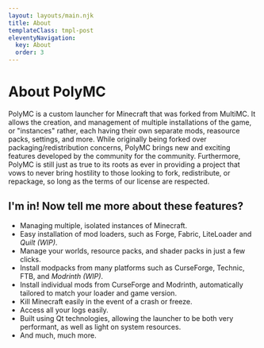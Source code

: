 ```yaml
---
layout: layouts/main.njk
title: About
templateClass: tmpl-post
eleventyNavigation:
  key: About
  order: 3
---
```

# About PolyMC

PolyMC is a custom launcher for Minecraft that was forked from MultiMC. It allows the creation, and management of multiple installations of the game, or "instances" rather, each having their own separate mods, reasource packs, settings, and more. While originally being forked over packaging/redistribution concerns, PolyMC brings new and exciting features developed by the community for the community. Furthermore, PolyMC is still just as true to its roots as ever in providing a project that vows to never bring hostility to those looking to fork, redistribute, or repackage, so long as the terms of our license are respected. 

## I'm in! Now tell me more about these features?

- Managing multiple, isolated instances of Minecraft.
- Easy installation of mod loaders, such as Forge, Fabric, LiteLoader and *Quilt (WIP)*.
- Manage your worlds, resource packs, and shader packs in just a few clicks.
- Install modpacks from many platforms such as CurseForge, Technic, FTB, and *Modrinth (WIP)*.
- Install individual mods from CurseForge and Modrinth, automatically tailored to match your loader and game version.
- Kill Minecraft easily in the event of a crash or freeze.
- Access all your logs easily.
- Built using Qt technologies, allowing the launcher to be both very performant, as well as light on system resources.
- And much, much more.

